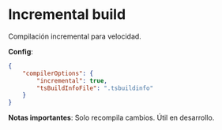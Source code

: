 # Incremental build

Compilación incremental para velocidad.

**Config**:

```json
{
    "compilerOptions": {
        "incremental": true,
        "tsBuildInfoFile": ".tsbuildinfo"
    }
}
```

**Notas importantes**: Solo recompila cambios. Útil en desarrollo.